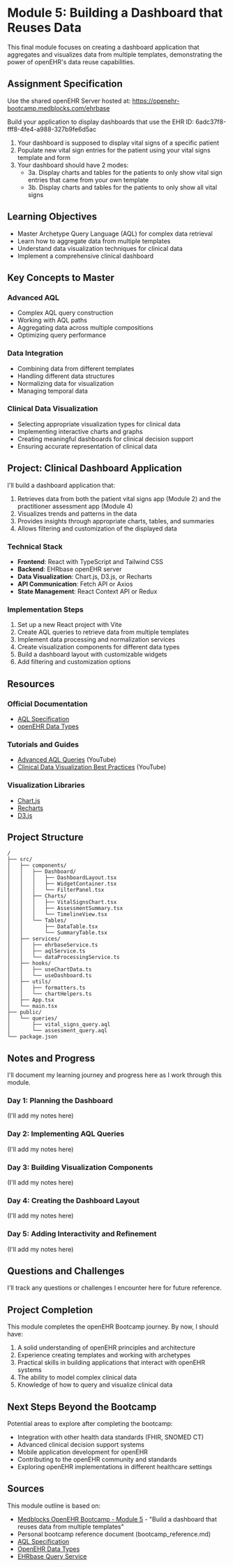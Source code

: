 # Module 5: Building a Dashboard that Reuses Data

This final module focuses on creating a dashboard application that aggregates and visualizes data from multiple templates, demonstrating the power of openEHR's data reuse capabilities.

## Assignment Specification

Use the shared openEHR Server hosted at: https://openehr-bootcamp.medblocks.com/ehrbase

Build your application to display dashboards that use the EHR ID: 6adc37f8-fff8-4fe4-a988-327b9fe6d5ac

1. Your dashboard is supposed to display vital signs of a specific patient
2. Populate new vital sign entries for the patient using your vital signs template and form
3. Your dashboard should have 2 modes:
   - 3a. Display charts and tables for the patients to only show vital sign entries that came from your own template
   - 3b. Display charts and tables for the patients to only show all vital signs

## Learning Objectives

- Master Archetype Query Language (AQL) for complex data retrieval
- Learn how to aggregate data from multiple templates
- Understand data visualization techniques for clinical data
- Implement a comprehensive clinical dashboard

## Key Concepts to Master

### Advanced AQL

- Complex AQL query construction
- Working with AQL paths
- Aggregating data across multiple compositions
- Optimizing query performance

### Data Integration

- Combining data from different templates
- Handling different data structures
- Normalizing data for visualization
- Managing temporal data

### Clinical Data Visualization

- Selecting appropriate visualization types for clinical data
- Implementing interactive charts and graphs
- Creating meaningful dashboards for clinical decision support
- Ensuring accurate representation of clinical data

## Project: Clinical Dashboard Application

I'll build a dashboard application that:

1. Retrieves data from both the patient vital signs app (Module 2) and the practitioner assessment app (Module 4)
2. Visualizes trends and patterns in the data
3. Provides insights through appropriate charts, tables, and summaries
4. Allows filtering and customization of the displayed data

### Technical Stack

- **Frontend**: React with TypeScript and Tailwind CSS
- **Backend**: EHRbase openEHR server
- **Data Visualization**: Chart.js, D3.js, or Recharts
- **API Communication**: Fetch API or Axios
- **State Management**: React Context API or Redux

### Implementation Steps

1. Set up a new React project with Vite
2. Create AQL queries to retrieve data from multiple templates
3. Implement data processing and normalization services
4. Create visualization components for different data types
5. Build a dashboard layout with customizable widgets
6. Add filtering and customization options

## Resources

### Official Documentation

- [AQL Specification](https://specifications.openehr.org/releases/QUERY/latest/AQL.html)
- [openEHR Data Types](https://specifications.openehr.org/releases/RM/latest/data_types.html)

### Tutorials and Guides

- [Advanced AQL Queries](https://www.youtube.com/watch?v=DRbBjqWzcz0) (YouTube)
- [Clinical Data Visualization Best Practices](https://www.youtube.com/watch?v=LHNyqUPYVEk) (YouTube)

### Visualization Libraries

- [Chart.js](https://www.chartjs.org/)
- [Recharts](https://recharts.org/)
- [D3.js](https://d3js.org/)

## Project Structure

```
/
├── src/
│   ├── components/
│   │   ├── Dashboard/
│   │   │   ├── DashboardLayout.tsx
│   │   │   ├── WidgetContainer.tsx
│   │   │   └── FilterPanel.tsx
│   │   ├── Charts/
│   │   │   ├── VitalSignsChart.tsx
│   │   │   ├── AssessmentSummary.tsx
│   │   │   └── TimelineView.tsx
│   │   └── Tables/
│   │       ├── DataTable.tsx
│   │       └── SummaryTable.tsx
│   ├── services/
│   │   ├── ehrbaseService.ts
│   │   ├── aqlService.ts
│   │   └── dataProcessingService.ts
│   ├── hooks/
│   │   ├── useChartData.ts
│   │   └── useDashboard.ts
│   ├── utils/
│   │   ├── formatters.ts
│   │   └── chartHelpers.ts
│   ├── App.tsx
│   └── main.tsx
├── public/
│   └── queries/
│       ├── vital_signs_query.aql
│       └── assessment_query.aql
└── package.json
```

## Notes and Progress

I'll document my learning journey and progress here as I work through this module.

### Day 1: Planning the Dashboard

(I'll add my notes here)

### Day 2: Implementing AQL Queries

(I'll add my notes here)

### Day 3: Building Visualization Components

(I'll add my notes here)

### Day 4: Creating the Dashboard Layout

(I'll add my notes here)

### Day 5: Adding Interactivity and Refinement

(I'll add my notes here)

## Questions and Challenges

I'll track any questions or challenges I encounter here for future reference.

## Project Completion

This module completes the openEHR Bootcamp journey. By now, I should have:

1. A solid understanding of openEHR principles and architecture
2. Experience creating templates and working with archetypes
3. Practical skills in building applications that interact with openEHR systems
4. The ability to model complex clinical data
5. Knowledge of how to query and visualize clinical data

## Next Steps Beyond the Bootcamp

Potential areas to explore after completing the bootcamp:

- Integration with other health data standards (FHIR, SNOMED CT)
- Advanced clinical decision support systems
- Mobile application development for openEHR
- Contributing to the openEHR community and standards
- Exploring openEHR implementations in different healthcare settings

## Sources

This module outline is based on:

- [Medblocks OpenEHR Bootcamp - Module 5](https://medblocks.com/openehr-bootcamp) - "Build a dashboard that reuses data from multiple templates"
- Personal bootcamp reference document (bootcamp_reference.md)
- [AQL Specification](https://specifications.openehr.org/releases/QUERY/latest/AQL.html)
- [OpenEHR Data Types](https://specifications.openehr.org/releases/RM/latest/data_types.html)
- [EHRbase Query Service](https://ehrbase.readthedocs.io/en/latest/03_development/04_query_service.html)
